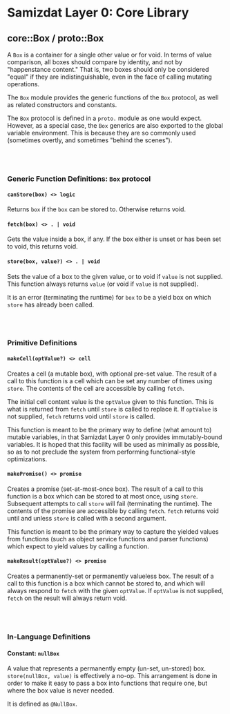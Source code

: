 Samizdat Layer 0: Core Library
==============================

core::Box / proto::Box
----------------------

A `Box` is a container for a single other value or for void.
In terms of value comparison, all boxes should compare by identity,
and not by "happenstance content." That is, two boxes should only be
considered "equal" if they are indistinguishable, even in the face of
calling mutating operations.

The `Box` module provides the generic functions of the `Box` protocol,
as well as related constructors and constants.

The `Box` protocol is defined in a `proto.` module as one
would expect. However, as a special case, the `Box` generics
are also exported to the global variable environment. This is because
they are so commonly used (sometimes overtly, and sometimes "behind the
scenes").


<br><br>
### Generic Function Definitions: `Box` protocol

#### `canStore(box) <> logic`

Returns `box` if the `box` can be stored to. Otherwise returns void.

#### `fetch(box) <> . | void`

Gets the value inside a box, if any. If the box either is unset or has
been set to void, this returns void.

#### `store(box, value?) <> . | void`

Sets the value of a box to the given value, or to void if `value` is
not supplied. This function always returns `value` (or void if `value` is
not supplied).

It is an error (terminating the runtime) for `box` to be a yield box on
which `store` has already been called.


<br><br>
### Primitive Definitions

#### `makeCell(optValue?) <> cell`

Creates a cell (a mutable box), with optional pre-set value. The result of
a call to this function is a cell which can be set any number of times using
`store`. The contents of the cell are accessible by calling `fetch`.

The initial cell content value is the `optValue` given to this function. This
is what is returned from `fetch` until `store` is called to replace it.
If `optValue` is not supplied, `fetch` returns void until `store` is called.

This function is meant to be the primary way to define (what amount to)
mutable variables, in that Samizdat Layer 0 only provides immutably-bound
variables. It is hoped that this facility will be used as minimally as
possible, so as to not preclude the system from performing functional-style
optimizations.

#### `makePromise() <> promise`

Creates a promise (set-at-most-once box). The result of a call to this
function is a box which can be stored to at most once, using `store`.
Subsequent attempts to call `store` will fail (terminating the runtime). The
contents of the promise are accessible by calling `fetch`. `fetch` returns
void until and unless `store` is called with a second argument.

This function is meant to be the primary way to capture the yielded values
from functions (such as object service functions and parser functions) which
expect to yield values by calling a function.

#### `makeResult(optValue?) <> promise`

Creates a permanently-set or permanently valueless box. The result of a call
to this function is a box which cannot be stored to, and which will always
respond to `fetch` with the given `optValue`. If `optValue` is not supplied,
`fetch` on the result will always return void.


<br><br>
### In-Language Definitions

#### Constant: `nullBox`

A value that represents a permanently empty (un-set, un-stored) box.
`store(nullBox, value)` is effectively a no-op. This
arrangement is done in order to make it easy to pass a box into functions
that require one, but where the box value is never needed.

It is defined as `@NullBox`.
